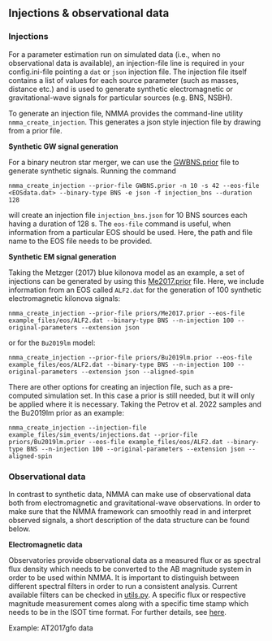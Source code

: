 ## Injections & observational data


### Injections

For a parameter estimation run on simulated data (i.e., when no observational data is available), an injection-file line is required in your config.ini-file 
pointing a `dat` or `json` injection file. The injection file itself contains a list of values for each source parameter (such as masses, distance etc.) and 
is used to generate synthetic electromagnetic or gravitational-wave signals for particular sources (e.g. BNS, NSBH).

To generate an injection file, NMMA provides the command-line utility `nmma_create_injection`. This generates a json style injection file by drawing from a prior file. 


**Synthetic GW signal generation** 

For a binary neutron star merger, we can use the [GWBNS.prior](https://github.com/nuclear-multimessenger-astronomy/nmma/blob/main/priors/GWBNS.prior) file to generate 
synthetic signals. Running the command

    nmma_create_injection --prior-file GWBNS.prior -n 10 -s 42 --eos-file <EOSdata.dat> --binary-type BNS -e json -f injection_bns --duration 128  

will create an injection file `injection_bns.json` for 10 BNS sources each having a duration of 128 s. The `eos-file` command is useful, when information from a 
particular EOS should be used. Here, the path and file name to the EOS file needs to be provided.

**Synthetic EM signal generation** 

Taking the Metzger (2017) blue kilonova model as an example, a set of injections can be generated by using this [Me2017.prior](https://github.com/nuclear-multimessenger-astronomy/nmma/blob/main/priors/Me2017.prior) file. 
Here, we include information from an EOS called `ALF2.dat` for the generation of 100 synthetic electromagnetic kilonova signals: 

    nmma_create_injection --prior-file priors/Me2017.prior --eos-file example_files/eos/ALF2.dat --binary-type BNS --n-injection 100 --original-parameters --extension json

or for the `Bu2019lm` model:

    nmma_create_injection --prior-file priors/Bu2019lm.prior --eos-file example_files/eos/ALF2.dat --binary-type BNS --n-injection 100 --original-parameters --extension json --aligned-spin

There are other options for creating an injection file, such as a pre-computed simulation set. In this case a prior is still needed, but it will only be applied
where it is necessary. Taking the Petrov et al. 2022 samples and the Bu2019lm prior as an example:

    nmma_create_injection --injection-file example_files/sim_events/injections.dat --prior-file priors/Bu2019lm.prior --eos-file example_files/eos/ALF2.dat --binary-type BNS --n-injection 100 --original-parameters --extension json --aligned-spin

### Observational data

In contrast to synthetic data, NMMA can make use of observational data both from electromagnetic and gravitational-wave observations. In order to make sure that 
the NMMA framework can smoothly read in and interpret observed signals, a short description of the data structure can be found below.

**Electromagnetic data** 

Observatories provide observational data as a measured flux or as spectral flux density which needs to be converted to the AB magnitude system in order to be 
used within NMMA. It is important to distinguish between different spectral filters in order to run a consistent analysis. Current available filters can be
checked in [utils.py](https://github.com/nuclear-multimessenger-astronomy/nmma/blob/baf85f600a6e7369608c7bd6e76b9f1f4ec3d1cd/nmma/em/utils.py#L48). 
A specific flux or respective magnitude measurement comes along with a specific time stamp which needs to be in the ISOT time format. 
For further details, see [here](https://docs.astropy.org/en/stable/api/astropy.time.TimeISOT.html).

Example: AT2017gfo data
